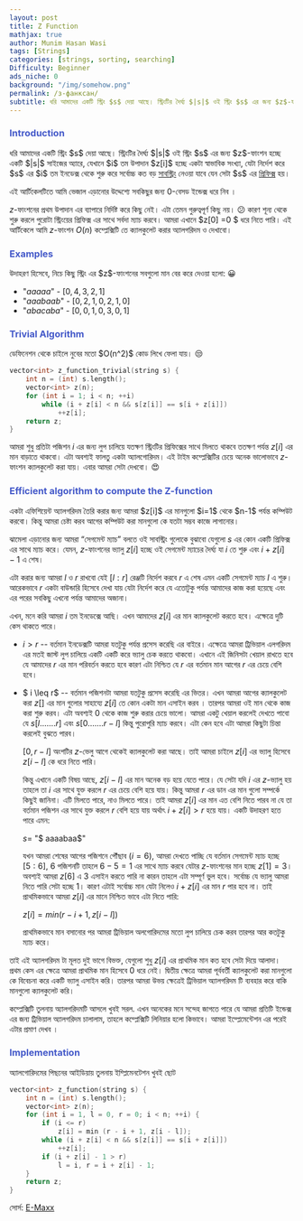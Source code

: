 ```yaml
---
layout: post
title: Z Function
mathjax: true
author: Munim Hasan Wasi
tags: [Strings]
categories: [strings, sorting, searching]
Difficulty: Beginner
ads_niche: 0
background: "/img/somehow.png"
permalink: /з-фанксан/
subtitle: ধরি আমাদের একটি স্ট্রিং $s$ দেয়া আছে। স্ট্রিংটির দৈর্ঘ্য $|s|$ ওই স্ট্রিং $s$ এর জন্য $z$-ফাংশন হচ্ছে একটি $|s|$ সাইজের অ্যারে, যেখানে $i$ তম উপাদান $z[i]$ হচ্ছে একটা স্বাভাবিক সংখ্যা, যেটা নির্দেশ করে $s$ এর $i$ তম ইনডেক্স থেকে শুরু করে সর্বোচ্চ কত বড় <a href="https://en.wikipedia.org/wiki/Substring#Substring">সাবস্ট্রিং</a> নেওয়া যাবে যেন সেটা $s$ এর <a href="https://en.wikipedia.org/wiki/Substring#Prefix">প্রিফিক্স</a> হয়।
---
```


<h3><font color="#4459c9"> Introduction </font></h3>
ধরি আমাদের একটি স্ট্রিং $s$ দেয়া আছে। স্ট্রিংটির দৈর্ঘ্য $|s|$ ওই স্ট্রিং $s$ এর জন্য $z$-ফাংশন হচ্ছে একটি $|s|$ সাইজের অ্যারে, যেখানে $i$ তম উপাদান $z[i]$ হচ্ছে একটা স্বাভাবিক সংখ্যা, যেটা নির্দেশ করে $s$ এর $i$ তম ইনডেক্স থেকে শুরু করে সর্বোচ্চ কত বড় <a href="https://en.wikipedia.org/wiki/Substring#Substring">সাবস্ট্রিং</a> নেওয়া যাবে যেন সেটা $s$ এর <a href="https://en.wikipedia.org/wiki/Substring#Prefix">প্রিফিক্স</a> হয়।

এই আর্টিকেলটিতে আমি ভেজাল এড়ানোর উদ্দেশ্যে সবকিছুর জন্য $0$-বেসড ইন্ডেক্স ধরে নিব ।

$z$-ফাংশনের প্রথম উপাদান এর ব্যাপারে নির্দিষ্ট করে কিছু নেই। এটা তেমন গুরুত্বপূর্ণ কিছু নয়। 😕 কারণ শূন্য থেকে শুরু করলে পুরোটা স্ট্রিংয়ের প্রিফিক্স এর সাথে সর্বদা ম্যাচ করবে। আমরা এখানে $z[0] =0 $ ধরে নিতে পারি।
এই আর্টিকেলে আমি $z$-ফাংশন $O(n)$ কম্প্লেক্সিটি তে ক্যালকুলেট করার অ্যালগরিদম ও দেখাবো।

<h3> <font color="#4459c9"> Examples </font> </h3>
উদাহরণ হিসেবে, নিচে কিছু স্ট্রিং এর $z$-ফাংশনের সবগুলো মান বের করে দেওয়া হলো: 😀

- "$aaaaa$" - $[0,4,3,2,1]$
- "$aaabaab$" - $[0,2,1,0,2,1,0]$
- "$abacaba$" - $[0,0,1,0,3,0,1]$

<h3> <font color="#4459c9"> Trivial Algorithm </font> </h3>
ডেফিনেশন থেকে চাইলে নুবের মতো $O(n^2)$ কোড লিখে ফেলা যায়। 😒

```cpp
vector<int> z_function_trivial(string s) {
    int n = (int) s.length();
    vector<int> z(n);
    for (int i = 1; i < n; ++i)
        while (i + z[i] < n && s[z[i]] == s[i + z[i]])
            ++z[i];
    return z;
}
```

আমরা শুধু প্রতিটা পজিশন $i$ এর জন্য লুপ চালিয়ে যতক্ষণ স্ট্রিংটির প্রিফিক্সের সাথে মিলতে থাকবে ততক্ষণ পর্যন্ত $z[i]$ এর মান বাড়াতে থাকবো। এটা অবশ্যই ফালতু একটা অ্যালগোরিদম। এই টাইম কম্প্লেক্সিটির চেয়ে অনেক ভালোভাবে $z$-ফাংশন ক্যালকুলেট করা যায়। এবার আমরা সেটা দেখবো। 😍

<h3> <font color="#4459c9"> Efficient algorithm to compute the Z-function </font> </h3>
একটা এফিশিয়েন্ট অ্যালগরিদম তৈরি করার জন্য আমরা $z[i]$ এর মানগুলো $i=1$ থেকে $n-1$ পর্যন্ত কম্পিউট করবো। কিন্তু  আমরা চেষ্টা করব আগের কম্পিউট করা মানগুলো কে যতটা সম্ভব কাজে লাগানোর।

ঝামেলা এড়ানোর জন্য আমরা “সেগমেন্ট ম্যাচ” বলতে ওই সাবস্ট্রিং গুলোকে বুঝাবো যেগুলো $s$ এর কোন একটি প্রিফিক্স এর সাথে ম্যাচ করে। যেমন, $z$-ফাংশনের ভ্যালু $z[i]$ হচ্ছে ওই সেগমেন্ট ম্যাচের দৈর্ঘ্য যা $i$ তে শুরু এবং $i+z[i]-1$ এ শেষ।

এটা করার জন্য আমরা $l$ ও $r$ রাখবো যেই $[l:r]$ রেঞ্জটি নির্দেশ করবে $r$ এ শেষ এমন একটি সেগমেন্ট ম্যাচ $l$ এ শুরু। আরেকভাবে $r$ একটা বাউন্ডারি হিসেবে দেখা যায় যেটা নির্দেশ করে যে এতোটুকু পর্যন্ত আমাদের কাজ করা হয়েছে এবং এর পরের সবকিছু এখনো পর্যন্ত আমাদের অজানা।

এখন, মনে করি আমরা $i$ তম ইনডেক্সে আছি। এখন আমাদের $z[i]$ এর মান ক্যালকুলেট করতে হবে। এক্ষেত্রে দুটি কেস থাকতে পারে।

- $i>r$ -- বর্তমান ইনডেক্সটি আমরা যতটুকু পর্যন্ত প্রসেস করেছি এর বাইরে।
  এক্ষেত্রে আমরা ট্রিভিয়াল এলগরিদম এর মতই জাস্ট লুপ চালিয়ে একটি একটি করে ভ্যালু চেক করতে থাকবো। এখানে এই জিনিসটা খেয়াল রাখতে হবে যে আমাদের $r$ এর মান পরিবর্তন করতে হবে কারণ এটা নিশ্চিত যে $r$ এর বর্তমান মান আগের $r$ এর চেয়ে বেশি হবে।

- $ i \leq r$ -- বর্তমান পজিশনটা আমরা যতটুকু প্রসেস করেছি এর ভিতর।
  এখন আমরা আগের ক্যালকুলেট করা $z[]$ এর মান গুলোর সাহায্যে $z[i]$ তে কোন একটা মান এসাইন করব । তারপর আমরা ওই মান থেকে কাজ করা শুরু করব। এটা অবশ্যই $0$ থেকে কাজ শুরু করার চেয়ে ভালো। আমরা একটু খেয়াল করলেই দেখতে পাবো যে $s[l.......r]$ এবং $s[0.......r-l]$ কিন্তু পুরোপুরি ম্যাচ করবে। এটা কেন হবে এটা আমরা কিছুটা চিন্তা করলেই বুঝতে পারব।

  $[0,  r-l]$ অংশটির $z$-ভেলু আগে থেকেই ক্যালকুলেট করা আছে। তাই আমরা চাইলে $z[i]$ এর ভ্যালু হিসেবে $z[i-l]$ কে ধরে নিতে পারি।

  কিন্তু এখানে একটি বিষয় আছে, $z[i-l]$ এর মান অনেক বড় হয়ে যেতে পারে। যে সেটা যদি $i$ এর $z$-ভ্যালু হয় তাহলে তা $i$ এর সাথে যুক্ত করলে $r$ এর চেয়ে বেশি হয়ে যায়। কিন্তু আমরা $r$ এর ডান এর মান গুলো সম্পর্কে কিছুই জানিনা। এটি মিলতে পারে, নাও মিলতে পারে। তাই আমরা $z[i]$ এর মান এত বেশি নিতে পারব না যে তা বর্তমান পজিশন এর সাথে যুক্ত করলে $r$ বেশি হয়ে যায় অর্থাৎ $i+z[i] > r$ হয়ে যায়।
  একটি উদাহরণ হতে পারে এমন:

   $s =$ "$ aaaabaa$"

  যখন আমরা শেষের আগের পজিশনে পৌঁছাব $(i=6)$, আমরা দেখতে পাচ্ছি যে বর্তমান সেগমেন্ট ম্যাচ হচ্ছে $[5:6]$, $6$ পজিশনটি তাহলে $6-5=1$ এর সাথে ম্যাচ করবে যেটার $z$-ফাংশনের মান হচ্ছে $z[1]=3$। অবশ্যই আমরা $z[6]$ এ $3$ এসাইন করতে পারি না কারন তাহলে এটা সম্পূর্ণ ভুল হবে। সর্বোচ্চ যে ভ্যালু আমরা নিতে পারি সেটা হচ্ছে 1। কারণ এটাই সর্বোচ্চ মান যেটা নিলেও $i+z[i]$ এর মান $r$ পার হবে না। তাই প্রাথমিকভাবে আমরা $z[i]$ এর মানে নিশ্চিত ভাবে এটা নিতে পারি:

   $z[i] = min(r-i+1, z[i-l])$

  প্রাথমিকভাবে মান বসানোর পর আমরা ট্রিভিয়াল অলগোরিদমের মতো লুপ চালিয়ে চেক করব তারপর আর কতটুকু ম্যাচ করে।

তাই এই অ্যালগরিদম টা মূলত দুই ভাগে বিভক্ত, যেগুলো শুধু $z[i]$ এর প্রাথমিক মান কত হবে সেটা দিয়ে আলাদা। প্রথম কেস এর ক্ষেত্রে আমরা প্রাথমিক মান হিসেবে 0 ধরে নেই। দ্বিতীয় ক্ষেত্রে আমরা পূর্ববর্তী ক্যালকুলেট করা মানগুলো কে বিবেচনা করে একটি ভ্যালু এসাইন করি। তারপর আমরা উভয় ক্ষেত্রেই ট্রিভিয়াল অ্যালগরিদম টি ব্যবহার করে বাকি মানগুলো ক্যালকুলেট করি।

কম্প্লেক্সিটি তুলনায় অ্যালগরিদমটি আসলে খুবই সরল. এখন অনেকের মনে সন্দেহ জাগতে পারে যে আমরা প্রতিটি ইন্ডেক্স এর জন্য ট্রিভিয়াল অ্যালগরিদম চালালাম, তাহলে কম্প্লেক্সিটি লিনিয়ার হলো কিভাবে। আমরা ইম্প্লেমেন্টেশন এর পরেই এটার প্রমাণ দেখব ।

<h3> <font color="#4459c9"> Implementation </font> </h3>
অ্যালগোরিদমের পিছনের আইডিয়ায় তুলনায় ইম্প্লিমেনটেশন খুবই ছোট

```cpp
vector<int> z_function(string s) {
    int n = (int) s.length();
    vector<int> z(n);
    for (int i = 1, l = 0, r = 0; i < n; ++i) {
        if (i <= r)
            z[i] = min (r - i + 1, z[i - l]);
        while (i + z[i] < n && s[z[i]] == s[i + z[i]])
            ++z[i];
        if (i + z[i] - 1 > r)
            l = i, r = i + z[i] - 1;
    }
    return z;
}
```

সোর্স: <a href="http://e-maxx.ru/"> E-Maxx</a>
